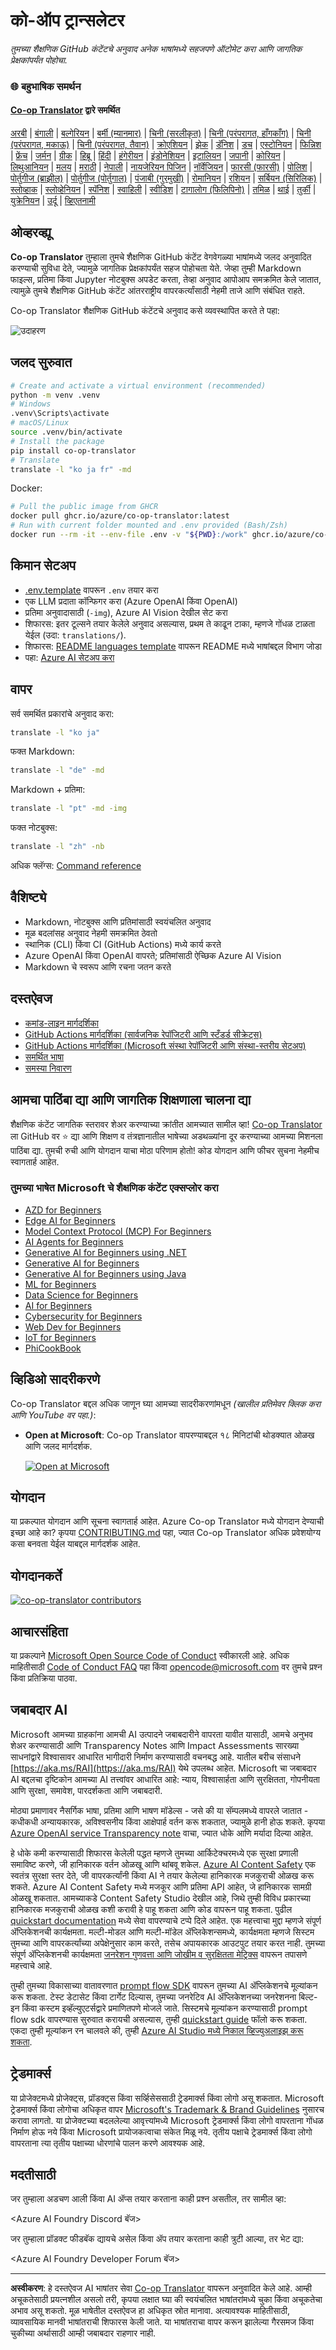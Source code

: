 <!--
CO_OP_TRANSLATOR_METADATA:
{
  "original_hash": "7593c1fad8734e4050b60fc3da614aa5",
  "translation_date": "2025-10-22T13:38:42+00:00",
  "source_file": "README.md",
  "language_code": "mr"
}
-->
# को-ऑप ट्रान्सलेटर

_तुमच्या शैक्षणिक GitHub कंटेंटचे अनुवाद अनेक भाषांमध्ये सहजपणे ऑटोमेट करा आणि जागतिक प्रेक्षकांपर्यंत पोहोचा._

### 🌐 बहुभाषिक समर्थन

#### [Co-op Translator](https://github.com/Azure/Co-op-Translator) द्वारे समर्थित

<!-- CO-OP TRANSLATOR LANGUAGES TABLE START -->
[अरबी](../ar/README.md) | [बंगाली](../bn/README.md) | [बल्गेरियन](../bg/README.md) | [बर्मी (म्यानमार)](../my/README.md) | [चिनी (सरलीकृत)](../zh/README.md) | [चिनी (परंपरागत, हाँगकाँग)](../hk/README.md) | [चिनी (परंपरागत, मकाऊ)](../mo/README.md) | [चिनी (परंपरागत, तैवान)](../tw/README.md) | [क्रोएशियन](../hr/README.md) | [झेक](../cs/README.md) | [डॅनिश](../da/README.md) | [डच](../nl/README.md) | [एस्टोनियन](../et/README.md) | [फिन्निश](../fi/README.md) | [फ्रेंच](../fr/README.md) | [जर्मन](../de/README.md) | [ग्रीक](../el/README.md) | [हिब्रू](../he/README.md) | [हिंदी](../hi/README.md) | [हंगेरीयन](../hu/README.md) | [इंडोनेशियन](../id/README.md) | [इटालियन](../it/README.md) | [जपानी](../ja/README.md) | [कोरियन](../ko/README.md) | [लिथुआनियन](../lt/README.md) | [मलय](../ms/README.md) | [मराठी](./README.md) | [नेपाली](../ne/README.md) | [नायजेरियन पिजिन](../pcm/README.md) | [नॉर्वेजियन](../no/README.md) | [फारसी (फारसी)](../fa/README.md) | [पोलिश](../pl/README.md) | [पोर्तुगीज (ब्राझील)](../br/README.md) | [पोर्तुगीज (पोर्तुगाल)](../pt/README.md) | [पंजाबी (गुरमुखी)](../pa/README.md) | [रोमानियन](../ro/README.md) | [रशियन](../ru/README.md) | [सर्बियन (सिरिलिक)](../sr/README.md) | [स्लोव्हाक](../sk/README.md) | [स्लोव्हेनियन](../sl/README.md) | [स्पॅनिश](../es/README.md) | [स्वाहिली](../sw/README.md) | [स्वीडिश](../sv/README.md) | [टागालोग (फिलिपिनो)](../tl/README.md) | [तमिळ](../ta/README.md) | [थाई](../th/README.md) | [तुर्की](../tr/README.md) | [युक्रेनियन](../uk/README.md) | [उर्दू](../ur/README.md) | [व्हिएतनामी](../vi/README.md)
<!-- CO-OP TRANSLATOR LANGUAGES TABLE END -->

## ओव्हरव्ह्यू

**Co-op Translator** तुम्हाला तुमचे शैक्षणिक GitHub कंटेंट वेगवेगळ्या भाषांमध्ये जलद अनुवादित करण्याची सुविधा देते, ज्यामुळे जागतिक प्रेक्षकांपर्यंत सहज पोहोचता येते. जेव्हा तुम्ही Markdown फाइल्स, प्रतिमा किंवा Jupyter नोटबुक्स अपडेट करता, तेव्हा अनुवाद आपोआप समक्रमित केले जातात, त्यामुळे तुमचे शैक्षणिक GitHub कंटेंट आंतरराष्ट्रीय वापरकर्त्यांसाठी नेहमी ताजे आणि संबंधित राहते.

Co-op Translator शैक्षणिक GitHub कंटेंटचे अनुवाद कसे व्यवस्थापित करते ते पहा:

![उदाहरण](../../translated_images/translation-ex.0c8aa6a7ee0aad2b35cddcc110c719baf0afc640e8c5a45540e6c166b9907d91.mr.png)

## जलद सुरुवात

```bash
# Create and activate a virtual environment (recommended)
python -m venv .venv
# Windows
.venv\Scripts\activate
# macOS/Linux
source .venv/bin/activate
# Install the package
pip install co-op-translator
# Translate
translate -l "ko ja fr" -md
```

Docker:

```bash
# Pull the public image from GHCR
docker pull ghcr.io/azure/co-op-translator:latest
# Run with current folder mounted and .env provided (Bash/Zsh)
docker run --rm -it --env-file .env -v "${PWD}:/work" ghcr.io/azure/co-op-translator:latest -l "ko ja fr" -md
```

## किमान सेटअप

- [.env.template](../../.env.template) वापरून `.env` तयार करा
- एक LLM प्रदाता कॉन्फिगर करा (Azure OpenAI किंवा OpenAI)
- प्रतिमा अनुवादासाठी (`-img`), Azure AI Vision देखील सेट करा
- शिफारस: इतर टूल्सने तयार केलेले अनुवाद असल्यास, प्रथम ते काढून टाका, म्हणजे गोंधळ टाळता येईल (उदा: `translations/`).
- शिफारस: [README languages template](./README_languages_template.md) वापरून README मध्ये भाषांबद्दल विभाग जोडा
- पहा: [Azure AI सेटअप करा](./getting_started/set-up-azure-ai.md)

## वापर

सर्व समर्थित प्रकारांचे अनुवाद करा:

```bash
translate -l "ko ja"
```

फक्त Markdown:

```bash
translate -l "de" -md
```

Markdown + प्रतिमा:

```bash
translate -l "pt" -md -img
```

फक्त नोटबुक्स:

```bash
translate -l "zh" -nb
```

अधिक फ्लॅग्स: [Command reference](./getting_started/command-reference.md)

## वैशिष्ट्ये

- Markdown, नोटबुक्स आणि प्रतिमांसाठी स्वयंचलित अनुवाद
- मूळ बदलांसह अनुवाद नेहमी समक्रमित ठेवतो
- स्थानिक (CLI) किंवा CI (GitHub Actions) मध्ये कार्य करते
- Azure OpenAI किंवा OpenAI वापरते; प्रतिमांसाठी ऐच्छिक Azure AI Vision
- Markdown चे स्वरूप आणि रचना जतन करते

## दस्तऐवज

- [कमांड-लाइन मार्गदर्शिका](./getting_started/command-line-guide/command-line-guide.md)
- [GitHub Actions मार्गदर्शिका (सार्वजनिक रेपॉजिटरी आणि स्टँडर्ड सीक्रेट्स)](./getting_started/github-actions-guide/github-actions-guide-public.md)
- [GitHub Actions मार्गदर्शिका (Microsoft संस्था रेपॉजिटरी आणि संस्था-स्तरीय सेटअप)](./getting_started/github-actions-guide/github-actions-guide-org.md)
- [समर्थित भाषा](./getting_started/supported-languages.md)
- [समस्या निवारण](./getting_started/troubleshooting.md)

## आमचा पाठिंबा द्या आणि जागतिक शिक्षणाला चालना द्या

शैक्षणिक कंटेंट जागतिक स्तरावर शेअर करण्याच्या क्रांतीत आमच्यात सामील व्हा! [Co-op Translator](https://github.com/azure/co-op-translator) ला GitHub वर ⭐ द्या आणि शिक्षण व तंत्रज्ञानातील भाषेच्या अडथळ्यांना दूर करण्याच्या आमच्या मिशनला पाठिंबा द्या. तुमची रुची आणि योगदान याचा मोठा परिणाम होतो! कोड योगदान आणि फीचर सुचना नेहमीच स्वागतार्ह आहेत.

### तुमच्या भाषेत Microsoft चे शैक्षणिक कंटेंट एक्सप्लोर करा

- [AZD for Beginners](https://github.com/microsoft/AZD-for-beginners)
- [Edge AI for Beginners](https://github.com/microsoft/edgeai-for-beginners)
- [Model Context Protocol (MCP) For Beginners](https://github.com/microsoft/mcp-for-beginners)
- [AI Agents for Beginners](https://github.com/microsoft/ai-agents-for-beginners)
- [Generative AI for Beginners using .NET](https://github.com/microsoft/Generative-AI-for-beginners-dotnet)
- [Generative AI for Beginners](https://github.com/microsoft/generative-ai-for-beginners)
- [Generative AI for Beginners using Java](https://github.com/microsoft/generative-ai-for-beginners-java)
- [ML for Beginners](https://aka.ms/ml-beginners)
- [Data Science for Beginners](https://aka.ms/datascience-beginners)
- [AI for Beginners](https://aka.ms/ai-beginners)
- [Cybersecurity for Beginners](https://github.com/microsoft/Security-101)
- [Web Dev for Beginners](https://aka.ms/webdev-beginners)
- [IoT for Beginners](https://aka.ms/iot-beginners)
- [PhiCookBook](https://github.com/microsoft/PhiCookBook)

## व्हिडिओ सादरीकरणे

Co-op Translator बद्दल अधिक जाणून घ्या आमच्या सादरीकरणांमधून _(खालील प्रतिमेवर क्लिक करा आणि YouTube वर पहा.)_:

- **Open at Microsoft**: Co-op Translator वापरण्याबद्दल १८ मिनिटांची थोडक्यात ओळख आणि जलद मार्गदर्शक.

  [![Open at Microsoft](../../translated_images/open-ms-thumbnail.946b356b89bc5f0e33dcebb852f7926b98c33f54c1a49ce01c36ae7f35e2443a.mr.jpg)](https://www.youtube.com/watch?v=jX_swfH_KNU)

## योगदान

या प्रकल्पात योगदान आणि सूचना स्वागतार्ह आहेत. Azure Co-op Translator मध्ये योगदान देण्याची इच्छा आहे का? कृपया [CONTRIBUTING.md](./CONTRIBUTING.md) पहा, ज्यात Co-op Translator अधिक प्रवेशयोग्य कसा बनवता येईल याबद्दल मार्गदर्शक आहेत.

## योगदानकर्ते

[![co-op-translator contributors](https://contrib.rocks/image?repo=Azure/co-op-translator)](https://github.com/Azure/co-op-translator/graphs/contributors)

## आचारसंहिता

या प्रकल्पाने [Microsoft Open Source Code of Conduct](https://opensource.microsoft.com/codeofconduct/) स्वीकारली आहे.
अधिक माहितीसाठी [Code of Conduct FAQ](https://opensource.microsoft.com/codeofconduct/faq/) पहा किंवा
[opencode@microsoft.com](mailto:opencode@microsoft.com) वर तुमचे प्रश्न किंवा प्रतिक्रिया पाठवा.

## जबाबदार AI

Microsoft आमच्या ग्राहकांना आमची AI उत्पादने जबाबदारीने वापरता यावीत यासाठी, आमचे अनुभव शेअर करण्यासाठी आणि Transparency Notes आणि Impact Assessments सारख्या साधनांद्वारे विश्वासावर आधारित भागीदारी निर्माण करण्यासाठी वचनबद्ध आहे. यातील बरीच संसाधने [https://aka.ms/RAI](https://aka.ms/RAI) येथे उपलब्ध आहेत.
Microsoft चा जबाबदार AI बद्दलचा दृष्टिकोन आमच्या AI तत्त्वांवर आधारित आहे: न्याय, विश्वासार्हता आणि सुरक्षितता, गोपनीयता आणि सुरक्षा, समावेश, पारदर्शकता आणि जबाबदारी.

मोठ्या प्रमाणावर नैसर्गिक भाषा, प्रतिमा आणि भाषण मॉडेल्स - जसे की या सॅम्पलमध्ये वापरले जातात - कधीकधी अन्यायकारक, अविश्वसनीय किंवा आक्षेपार्ह वर्तन करू शकतात, ज्यामुळे हानी होऊ शकते. कृपया [Azure OpenAI service Transparency note](https://learn.microsoft.com/legal/cognitive-services/openai/transparency-note?tabs=text) वाचा, ज्यात धोके आणि मर्यादा दिल्या आहेत.

हे धोके कमी करण्यासाठी शिफारस केलेली पद्धत म्हणजे तुमच्या आर्किटेक्चरमध्ये एक सुरक्षा प्रणाली समाविष्ट करणे, जी हानिकारक वर्तन ओळखू आणि थांबवू शकेल. [Azure AI Content Safety](https://learn.microsoft.com/azure/ai-services/content-safety/overview) एक स्वतंत्र सुरक्षा स्तर देते, जी वापरकर्त्यांनी किंवा AI ने तयार केलेल्या हानिकारक मजकुराची ओळख करू शकते. Azure AI Content Safety मध्ये मजकूर आणि प्रतिमा API आहेत, जे हानिकारक सामग्री ओळखू शकतात. आमच्याकडे Content Safety Studio देखील आहे, जिथे तुम्ही विविध प्रकारच्या हानिकारक मजकुराची ओळख कशी करावी हे पाहू शकता आणि कोड वापरून पाहू शकता. पुढील [quickstart documentation](https://learn.microsoft.com/azure/ai-services/content-safety/quickstart-text?tabs=visual-studio%2Clinux&pivots=programming-language-rest) मध्ये सेवा वापरण्याचे टप्पे दिले आहेत.
एक महत्त्वाचा मुद्दा म्हणजे संपूर्ण ॲप्लिकेशनची कार्यक्षमता. मल्टी-मोडल आणि मल्टी-मॉडेल ॲप्लिकेशन्समध्ये, कार्यक्षमता म्हणजे सिस्टम तुमच्या आणि वापरकर्त्यांच्या अपेक्षेनुसार काम करते, तसेच अपायकारक आउटपुट तयार करत नाही. तुमच्या संपूर्ण ॲप्लिकेशनची कार्यक्षमता [जनरेशन गुणवत्ता आणि जोखीम व सुरक्षितता मेट्रिक्स](https://learn.microsoft.com/azure/ai-studio/concepts/evaluation-metrics-built-in) वापरून तपासणे महत्त्वाचे आहे.

तुम्ही तुमच्या विकासाच्या वातावरणात [prompt flow SDK](https://microsoft.github.io/promptflow/index.html) वापरून तुमच्या AI ॲप्लिकेशनचे मूल्यांकन करू शकता. टेस्ट डेटासेट किंवा टार्गेट दिल्यास, तुमच्या जनरेटिव AI ॲप्लिकेशनच्या जनरेशनना बिल्ट-इन किंवा कस्टम इव्हॅल्युएटर्सद्वारे प्रमाणितपणे मोजले जाते. सिस्टमचे मूल्यांकन करण्यासाठी prompt flow sdk वापरण्यास सुरुवात करायची असल्यास, तुम्ही [quickstart guide](https://learn.microsoft.com/azure/ai-studio/how-to/develop/flow-evaluate-sdk) फॉलो करू शकता. एकदा तुम्ही मूल्यांकन रन चालवले की, तुम्ही [Azure AI Studio मध्ये निकाल व्हिज्युअलाइझ करू शकता](https://learn.microsoft.com/azure/ai-studio/how-to/evaluate-flow-results).

## ट्रेडमार्क्स

या प्रोजेक्टमध्ये प्रोजेक्ट्स, प्रॉडक्ट्स किंवा सर्व्हिसेससाठी ट्रेडमार्क्स किंवा लोगो असू शकतात. Microsoft ट्रेडमार्क्स किंवा लोगोचा अधिकृत वापर [Microsoft's Trademark & Brand Guidelines](https://www.microsoft.com/en-us/legal/intellectualproperty/trademarks/usage/general) नुसारच करावा लागतो.
या प्रोजेक्टच्या बदललेल्या आवृत्त्यांमध्ये Microsoft ट्रेडमार्क्स किंवा लोगो वापरताना गोंधळ निर्माण होऊ नये किंवा Microsoft प्रायोजकत्वाचा संकेत मिळू नये.
तृतीय पक्षाचे ट्रेडमार्क्स किंवा लोगो वापरताना त्या तृतीय पक्षाच्या धोरणांचे पालन करणे आवश्यक आहे.

## मदतीसाठी

जर तुम्हाला अडचण आली किंवा AI ॲप्स तयार करताना काही प्रश्न असतील, तर सामील व्हा:

<Azure AI Foundry Discord बॅज>

जर तुम्हाला प्रॉडक्ट फीडबॅक द्यायचे असेल किंवा ॲप तयार करताना काही त्रुटी आल्या, तर भेट द्या:

<Azure AI Foundry Developer Forum बॅज>

---

**अस्वीकरण**:
हे दस्तऐवज AI भाषांतर सेवा [Co-op Translator](https://github.com/Azure/co-op-translator) वापरून अनुवादित केले आहे. आम्ही अचूकतेसाठी प्रयत्नशील असलो तरी, कृपया लक्षात घ्या की स्वयंचलित भाषांतरांमध्ये चुका किंवा अचूकतेचा अभाव असू शकतो. मूळ भाषेतील दस्तऐवज हा अधिकृत स्रोत मानावा. अत्यावश्यक माहितीसाठी, व्यावसायिक मानवी भाषांतराची शिफारस केली जाते. या भाषांतराचा वापर करून झालेल्या गैरसमज किंवा चुकीच्या अर्थासाठी आम्ही जबाबदार राहणार नाही.
